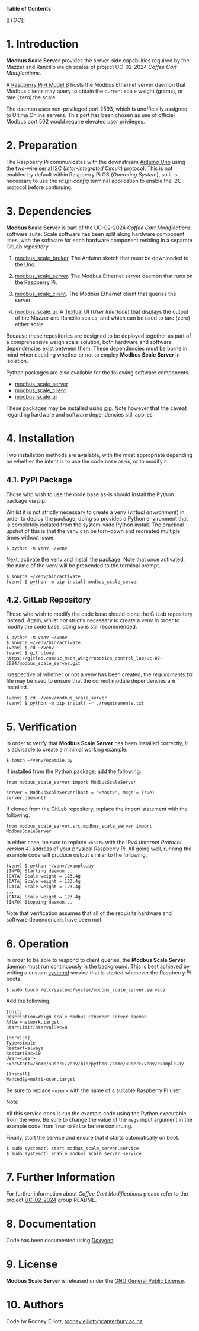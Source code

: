 __Table of Contents__

[[_TOC_]]

# 1. Introduction

__Modbus Scale Server__ provides the server-side capabilities required by the
Mazzer and Rancilio weigh scales of project UC-02-2024 _Coffee Cart
Modifications_.

A [Raspberry Pi 4 Model B][raspberry_pi_4_model_b] hosts the Modbus Ethernet
server daemon that Modbus clients may query to obtain the current scale weight
(grams), or tare (zero) the scale.

The daemon uses non-privileged port 2593, which is unofficially assigned to
Ultima Online servers. This port has been chosen as use of official Modbus port
502 would require elevated user privileges.

# 2. Preparation

The Raspberry Pi communicates with the downstream [Arduino Uno][arduino_uno]
using the two-wire serial I2C (_Inter-Integrated Circuit_) protocol. This is
not enabled by default within Raspberry Pi OS (_Operating System_), so it is
necessary to use the _raspi-config_ terminal application to enable the I2C
protocol before continuing.

# 3. Dependencies

__Modbus Scale Server__ is part of the UC-02-2024 _Coffee Cart Modifications_
software suite. Scale software has been split along hardware component lines,
with the software for each hardware component residing in a separate GitLab
repository.

1. [modbus_scale_broker][modbus_scale_broker_gitlab]. The Arduino sketch that
must be downloaded to the Uno.

2. [modbus_scale_server][modbus_scale_server_gitlab]. The Modbus Ethernet
server daemon that runs on the Raspberry Pi.

3. [modbus_scale_client][modbus_scale_client_gitlab]. The Modbus Ethernet
client that queries the server.

4. [modbus_scale_ui][modbus_scale_ui_gitlab]. A [Textual][textual] UI (_User
Interface_) that displays the output of the Mazzer and Rancilio scales, and
which can be used to tare (zero) either scale.

Because these repositories are designed to be deployed together as part of a
comprehensive weigh scale solution, both hardware and software dependencies
exist between them. These dependencies must be borne in mind when deciding
whether or not to employ __Modbus Scale Server__ in isolation.

Python packages are also available for the following software components.

 - [modbus_scale_server][modbus_scale_server_pypi]
 - [modbus_scale_client][modbus_scale_client_pypi]
 - [modbus_scale_ui][modbus_scale_ui_pypi]

These packages may be installed using [pip][pip]. Note however that the caveat
regarding hardware and software dependencies still applies.

# 4. Installation

Two installation methods are available, with the most appropriate depending on
whether the intent is to use the code base as-is, or to modify it.

## 4.1. PyPI Package

Those who wish to use the code base as-is should install the Python package via
pip.

Whilst it is not strictly necessary to create a venv (_virtual environment_) in
order to deploy the package, doing so provides a Python environment that is
completely isolated from the system-wide Python install. The practical upshot
of this is that the venv can be torn-down and recreated multiple times without
issue.

    $ python -m venv ~/venv

Next, activate the venv and install the package. Note that once activated, the
name of the venv will be prepended to the terminal prompt.

    $ source ~/venv/bin/activate
    (venv) $ python -m pip install modbus_scale_server

## 4.2. GitLab Repository

Those who wish to modify the code base should clone the GitLab repository
instead. Again, whilst not strictly necessary to create a venv in order to
modify the code base, doing so is still recommended.

    $ python -m venv ~/venv
    $ source ~/venv/bin/activate
    (venv) $ cd ~/venv
    (venv) $ git clone https://gitlab.com/uc_mech_wing/robotics_control_lab/uc-02-2024/modbus_scale_server.git

Irrespective of whether or not a venv has been created, the _requirements.txt_
file may be used to ensure that the correct module dependencies are installed.

    (venv) $ cd ~/venv/modbus_scale_server
    (venv) $ python -m pip install -r ./requirements.txt

# 5. Verification

In order to verify that __Modbus Scale Server__ has been installed correctly,
it is advisable to create a minimal working example.

    $ touch ~/venv/example.py

If installed from the Python package, add the following.

    from modbus_scale_server import ModbusScaleServer

    server = ModbusScaleServer(host = "<host>", msgs = True)
    server.daemon()

If cloned from the GitLab repository, replace the import statement with the
following. 

    from modbus_scale_server.src.modbus_scale_server import ModbusScaleServer

In either case, be sure to replace `<host>` with the IPv4 (_Internet Protocol
version 4_) address of your physical Raspberry Pi. All going well, running the
example code will produce output similar to the following.

    (venv) $ python ~/venv/example.py
    [INFO] Starting daemon...
    [DATA] Scale weight = 123.4g
    [DATA] Scale weight = 123.4g
    [DATA] Scale weight = 123.4g
    ...
    [DATA] Scale weight = 123.4g
    [INFO] Stopping daemon...

Note that verification assumes that all of the requisite hardware and software
dependencies have been met.

# 6. Operation

In order to be able to respond to client queries, the __Modbus Scale Server__
daemon must run continuously in the background. This is best achieved by
writing a custom [systemd][systemd] service that is started whenever the
Raspberry Pi boots.

    $ sudo touch /etc/systemd/system/modbus_scale_server.service

Add the following.

    [Unit]
    Description=Weigh scale Modbus Ethernet server daemon
    After=network.target
    StartLimitIntervalSec=0

    [Service]
    Type=simple
    Restart=always
    RestartSec=10
    User=<user>
    ExecStart=/home/<user>/venv/bin/python /home/<user>/venv/example.py

    [Install]
    WantedBy=multi-user.target

Be sure to replace `<user>` with the name of a suitable Raspberry Pi user.

> [!note]
> All this service does is run the example code using the Python executable
> from the venv. Be sure to change the value of the `msgs` input argument in
> the example code from `True` to `False` before continuing.

Finally, start the service and ensure that it starts automatically on boot.

    $ sudo systemctl start modbus_scale_server.service
    $ sudo systemctl enable modbus_scale_server.service

# 7. Further Information 

For further information about _Coffee Cart Modifications_ please refer to the
project [UC-02-2024][uc-02-2024_gitlab] group README.

# 8. Documentation

Code has been documented using [Doxygen][doxygen].

# 9. License

__Modbus Scale Server__ is released under the [GNU General Public License][gpl].

# 10. Authors

Code by Rodney Elliott, <rodney.elliott@canterbury.ac.nz>

[uc-02-2024_gitlab]: https://gitlab.com/uc_mech_wing/robotics_control_lab/uc-02-2024
[raspberry_pi_4_model_b]: https://www.raspberrypi.com/products/raspberry-pi-4-model-b/
[arduino_uno]: https://store.arduino.cc/products/arduino-uno-rev3-smd
[modbus_scale_broker_gitlab]: https://gitlab.com/uc_mech_wing/robotics_control_lab/uc-02-2024/modbus_scale_broker
[modbus_scale_server_gitlab]: https://gitlab.com/uc_mech_wing/robotics_control_lab/uc-02-2024/modbus_scale_server
[modbus_scale_client_gitlab]: https://gitlab.com/uc_mech_wing/robotics_control_lab/uc-02-2024/modbus_scale_client
[modbus_scale_ui_gitlab]: https://gitlab.com/uc_mech_wing/robotics_control_lab/uc-02-2024/modbus_scale_ui
[modbus_scale_server_pypi]: https://pypi.org/project/modbus-scale-server/
[modbus_scale_client_pypi]: https://pypi.org/project/modbus-scale-client/
[modbus_scale_ui_pypi]: https://pypi.org/project/modbus-scale-ui/
[textual]: https://textual.textualize.io/
[pip]: https://pypi.org/project/pip/
[systemd]: https://systemd.io/
[doxygen]: https://www.doxygen.nl
[gpl]: https://www.gnu.org/licenses/gpl-3.0.html

